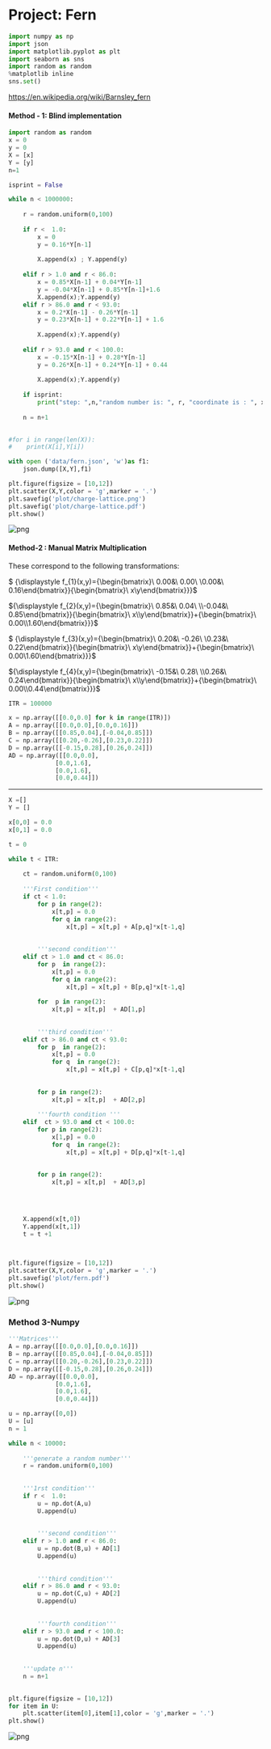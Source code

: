 
# Project: Fern


```python
import numpy as np
import json
import matplotlib.pyplot as plt
import seaborn as sns
import random as random
%matplotlib inline
sns.set()
```

https://en.wikipedia.org/wiki/Barnsley_fern

#### Method - 1: Blind implementation 


```python
import random as random
x = 0
y = 0
X = [x]
Y = [y]
n=1

isprint = False

while n < 1000000:
    
    r = random.uniform(0,100)
    
    if r <  1.0:
        x = 0
        y = 0.16*Y[n-1]
        
        X.append(x) ; Y.append(y)
        
    elif r > 1.0 and r < 86.0:
        x = 0.85*X[n-1] + 0.04*Y[n-1]
        y = -0.04*X[n-1] + 0.85*Y[n-1]+1.6
        X.append(x);Y.append(y)
    elif r > 86.0 and r < 93.0:
        x = 0.2*X[n-1] - 0.26*Y[n-1]
        y = 0.23*X[n-1] + 0.22*Y[n-1] + 1.6
        
        X.append(x);Y.append(y)
        
    elif r > 93.0 and r < 100.0:
        x = -0.15*X[n-1] + 0.28*Y[n-1]
        y = 0.26*X[n-1] + 0.24*Y[n-1] + 0.44
        
        X.append(x);Y.append(y)
        
    if isprint:
        print("step: ",n,"random number is: ", r, "coordinate is : ", x,y)
        
    n = n+1
    
```


```python
#for i in range(len(X)):
#    print(X[i],Y[i])
```


```python
with open ('data/fern.json', 'w')as f1:
    json.dump([X,Y],f1)
```


```python
plt.figure(figsize = [10,12])
plt.scatter(X,Y,color = 'g',marker = '.')
plt.savefig('plot/charge-lattice.png')  
plt.savefig('plot/charge-lattice.pdf') 
plt.show()
```


![png](output_7_0.png)


#### Method-2 : Manual Matrix Multiplication

These correspond to the following transformations:

$ {\displaystyle f_{1}(x,y)={\begin{bmatrix}\ 0.00&\ 0.00\ \\0.00&\ 0.16\end{bmatrix}}{\begin{bmatrix}\ x\\y\end{bmatrix}}}$

${\displaystyle f_{2}(x,y)={\begin{bmatrix}\ 0.85&\ 0.04\ \\-0.04&\ 0.85\end{bmatrix}}{\begin{bmatrix}\ x\\y\end{bmatrix}}+{\begin{bmatrix}\ 0.00\\1.60\end{bmatrix}}}$

$ {\displaystyle f_{3}(x,y)={\begin{bmatrix}\ 0.20&\ -0.26\ \\0.23&\ 0.22\end{bmatrix}}{\begin{bmatrix}\ x\\y\end{bmatrix}}+{\begin{bmatrix}\ 0.00\\1.60\end{bmatrix}}}$

${\displaystyle f_{4}(x,y)={\begin{bmatrix}\ -0.15&\ 0.28\ \\0.26&\ 0.24\end{bmatrix}}{\begin{bmatrix}\ x\\y\end{bmatrix}}+{\begin{bmatrix}\ 0.00\\0.44\end{bmatrix}}}$


```python
ITR = 100000
```


```python
x = np.array([[0.0,0.0] for k in range(ITR)])
A = np.array([[0.0,0.0],[0.0,0.16]])
B = np.array([[0.85,0.04],[-0.04,0.85]])
C = np.array([[0.20,-0.26],[0.23,0.22]])
D = np.array([[-0.15,0.28],[0.26,0.24]])
AD = np.array([[0.0,0.0],
             [0.0,1.6],
             [0.0,1.6],
             [0.0,0.44]])
```

---------


```python
X =[]
Y = []

x[0,0] = 0.0
x[0,1] = 0.0

t = 0

while t < ITR:
    
    ct = random.uniform(0,100)
    
    '''First condition'''
    if ct < 1.0:       
        for p in range(2):
            x[t,p] = 0.0
            for q in range(2):
                x[t,p] = x[t,p] + A[p,q]*x[t-1,q]
                
                
        '''second condition'''            
    elif ct > 1.0 and ct < 86.0:
        for p  in range(2):
            x[t,p] = 0.0
            for q in range(2):
                x[t,p] = x[t,p] + B[p,q]*x[t-1,q]
                       
        for  p in range(2):
            x[t,p] = x[t,p]  + AD[1,p]
            
            
        '''third condition'''                 
    elif ct > 86.0 and ct < 93.0:
        for p  in range(2):
            x[t,p] = 0.0
            for q  in range(2):
                x[t,p] = x[t,p] + C[p,q]*x[t-1,q]
                      
                       
        for p in range(2):
            x[t,p] = x[t,p]  + AD[2,p]
            
        '''fourth condition '''                 
    elif  ct > 93.0 and ct < 100.0:
        for p in range(2):
            x[1,p] = 0.0
            for q  in range(2):
                x[t,p] = x[t,p] + D[p,q]*x[t-1,q]
                     
                       
        for p in range(2):
            x[t,p] = x[t,p]  + AD[3,p]
                     
                 


    X.append(x[t,0])
    Y.append(x[t,1])
    t = t +1

                      
```


```python
plt.figure(figsize = [10,12])
plt.scatter(X,Y,color = 'g',marker = '.')
plt.savefig('plot/fern.pdf')    
plt.show()
```


![png](output_14_0.png)


### Method 3-Numpy


```python
'''Matrices'''
A = np.array([[0.0,0.0],[0.0,0.16]])
B = np.array([[0.85,0.04],[-0.04,0.85]])
C = np.array([[0.20,-0.26],[0.23,0.22]])
D = np.array([[-0.15,0.28],[0.26,0.24]])
AD = np.array([[0.0,0.0],
             [0.0,1.6],
             [0.0,1.6],
             [0.0,0.44]])
```


```python
u = np.array([0,0])
U = [u]
n = 1

while n < 10000:
    
    '''generate a random number'''
    r = random.uniform(0,100)
    
    
    '''1rst condition'''
    if r <  1.0:
        u = np.dot(A,u)
        U.append(u)
        
        
        '''second condition'''
    elif r > 1.0 and r < 86.0:
        u = np.dot(B,u) + AD[1]
        U.append(u)
        
        
        '''third condition'''
    elif r > 86.0 and r < 93.0:
        u = np.dot(C,u) + AD[2]
        U.append(u)
        
        
        '''fourth condition'''
    elif r > 93.0 and r < 100.0:
        u = np.dot(D,u) + AD[3]
        U.append(u)
        
        
    '''update n'''    
    n = n+1
    
```


```python
plt.figure(figsize = [10,12])
for item in U:
    plt.scatter(item[0],item[1],color = 'g',marker = '.')
plt.show()
```


![png](output_18_0.png)

